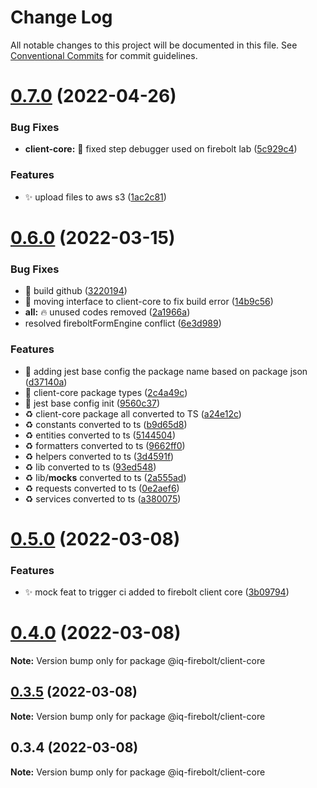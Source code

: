 # Change Log

All notable changes to this project will be documented in this file.
See [Conventional Commits](https://conventionalcommits.org) for commit guidelines.

# [0.7.0](https://github.com/IQ-tech/firebolt/compare/v0.6.0...v0.7.0) (2022-04-26)


### Bug Fixes

* **client-core:** :bug: fixed step debugger used on firebolt lab ([5c929c4](https://github.com/IQ-tech/firebolt/commit/5c929c4596999c01029d1f54ef515b5df563b780))


### Features

* ✨ upload files to aws s3 ([1ac2c81](https://github.com/IQ-tech/firebolt/commit/1ac2c81c61148752ef5970cde0b45235ec5beff3))





# [0.6.0](https://github.com/IQ-tech/firebolt/compare/v0.5.0...v0.6.0) (2022-03-15)


### Bug Fixes

* :green_heart: build github ([3220194](https://github.com/IQ-tech/firebolt/commit/32201946f6d221f800f552483a09c5dfd1efdc0f))
* :green_heart: moving interface to client-core to fix build error ([14b9c56](https://github.com/IQ-tech/firebolt/commit/14b9c561280e7e1579c8f6f82c99ac2afaeb8487))
* **all:** :fire: unused codes removed ([2a1966a](https://github.com/IQ-tech/firebolt/commit/2a1966a69c6acce9520950687eff95c5d45325d4))
* resolved fireboltFormEngine conflict ([6e3d989](https://github.com/IQ-tech/firebolt/commit/6e3d989434afbc278454ab47f080fa88225fe752))


### Features

* :construction: adding jest base config the package name based on package json ([d37140a](https://github.com/IQ-tech/firebolt/commit/d37140a17ab4054325ff45d307d5b927619392b8))
* :construction: client-core package types ([2c4a49c](https://github.com/IQ-tech/firebolt/commit/2c4a49c4198002c1e46a586df69e62e30fa5c4d5))
* :construction: jest base config init ([9560c37](https://github.com/IQ-tech/firebolt/commit/9560c37e754b50232fb9d5eb1d3070c80393d4f9))
* :recycle: client-core package all converted to TS ([a24e12c](https://github.com/IQ-tech/firebolt/commit/a24e12c7b3c779b54ab2c9f21d0cfc6454e5d85b))
* :recycle: constants converted to ts ([b9d65d8](https://github.com/IQ-tech/firebolt/commit/b9d65d8b9a74f4d2078ed21448d6478c9cfb5c1a))
* :recycle: entities converted to ts ([5144504](https://github.com/IQ-tech/firebolt/commit/51445048c676ee74961744ed5473a42451d925c6))
* :recycle: formatters converted to ts ([9662ff0](https://github.com/IQ-tech/firebolt/commit/9662ff032eac3eb9fcd2c07fa29fa407097558aa))
* :recycle: helpers converted to ts ([3d4591f](https://github.com/IQ-tech/firebolt/commit/3d4591f8a727a6409ecb15dda25dd6e777d7b450))
* :recycle: lib  converted to ts ([93ed548](https://github.com/IQ-tech/firebolt/commit/93ed548accf293f9f73a52e0baa86e80e6bad6ec))
* :recycle: lib/__mocks__  converted to ts ([2a555ad](https://github.com/IQ-tech/firebolt/commit/2a555ada4c9ddf19244bc441688ca6c860ee779b))
* :recycle: requests converted to ts ([0e2aef6](https://github.com/IQ-tech/firebolt/commit/0e2aef66ce9bdf57d18d1b067131c8413e7cbf6f))
* :recycle: services converted to ts ([a380075](https://github.com/IQ-tech/firebolt/commit/a3800759b17fc5c2c32bab8284508c1f1fd9aeeb))





# [0.5.0](https://github.com/IQ-tech/firebolt/compare/v0.4.1...v0.5.0) (2022-03-08)


### Features

* ✨ mock feat to trigger ci added to firebolt client core ([3b09794](https://github.com/IQ-tech/firebolt/commit/3b09794a36aae6b17a4444d86fcf14ea306d106f))





# [0.4.0](https://github.com/IQ-tech/firebolt/compare/v0.3.5...v0.4.0) (2022-03-08)

**Note:** Version bump only for package @iq-firebolt/client-core





## [0.3.5](https://github.com/IQ-tech/firebolt/compare/v0.3.3...v0.3.5) (2022-03-08)

**Note:** Version bump only for package @iq-firebolt/client-core





## 0.3.4 (2022-03-08)

**Note:** Version bump only for package @iq-firebolt/client-core
